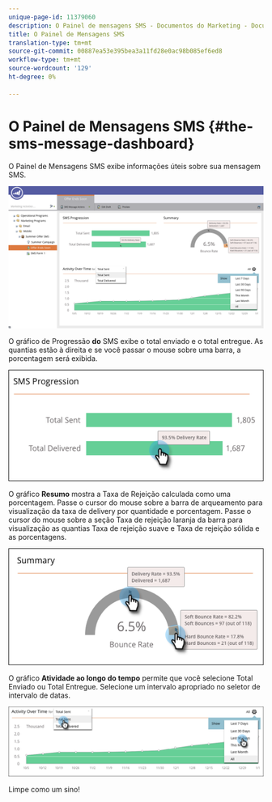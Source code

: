 ```yaml
---
unique-page-id: 11379060
description: O Painel de mensagens SMS - Documentos do Marketing - Documentação do produto
title: O Painel de Mensagens SMS
translation-type: tm+mt
source-git-commit: 00887ea53e395bea3a11fd28e0ac98b085ef6ed8
workflow-type: tm+mt
source-wordcount: '129'
ht-degree: 0%

---
```



# O Painel de Mensagens SMS {#the-sms-message-dashboard}

O Painel de Mensagens SMS exibe informações úteis sobre sua mensagem SMS.

![](assets/converted-dashboard-image.png)

O gráfico de Progressão **do** SMS exibe o total enviado e o total entregue. As quantias estão à direita e se você passar o mouse sobre uma barra, a porcentagem será exibida.

![](assets/sms-progression-hand-border.png)

O gráfico **Resumo** mostra a Taxa de Rejeição calculada como uma porcentagem. Passe o cursor do mouse sobre a barra de arqueamento para visualização da taxa de delivery por quantidade e porcentagem. Passe o cursor do mouse sobre a seção Taxa de rejeição laranja da barra para visualização as quantias Taxa de rejeição suave e Taxa de rejeição sólida e as porcentagens.

![](assets/hover-over-summary-hands-thin-border.png)

O gráfico **Atividade ao longo do tempo** permite que você selecione Total Enviado ou Total Entregue. Selecione um intervalo apropriado no seletor de intervalo de datas.

![](assets/activity-over-time-hands.png)

Limpe como um sino!
